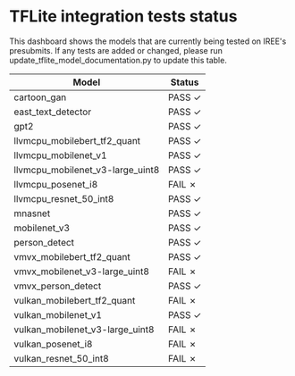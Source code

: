 # TFLite integration tests status

This dashboard shows the models that are currently being tested on IREE's
presubmits.  If any tests are added or changed, please run
update_tflite_model_documentation.py to update this table.

|       Model        |      Status        |
| ------------------ | ------------------ |
cartoon_gan          | PASS ✓
east_text_detector   | PASS ✓
gpt2                 | PASS ✓
llvmcpu_mobilebert_tf2_quant | PASS ✓
llvmcpu_mobilenet_v1 | PASS ✓
llvmcpu_mobilenet_v3-large_uint8 | PASS ✓
llvmcpu_posenet_i8   | FAIL ✗
llvmcpu_resnet_50_int8 | PASS ✓
mnasnet              | PASS ✓
mobilenet_v3         | PASS ✓
person_detect        | PASS ✓
vmvx_mobilebert_tf2_quant | PASS ✓
vmvx_mobilenet_v3-large_uint8 | FAIL ✗
vmvx_person_detect   | PASS ✓
vulkan_mobilebert_tf2_quant | FAIL ✗
vulkan_mobilenet_v1  | PASS ✓
vulkan_mobilenet_v3-large_uint8 | FAIL ✗
vulkan_posenet_i8    | FAIL ✗
vulkan_resnet_50_int8 | FAIL ✗
